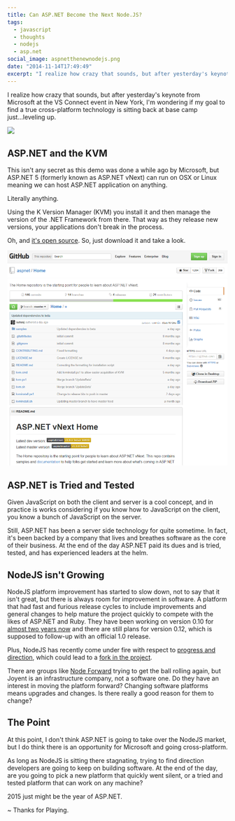 ```yaml
---
title: Can ASP.NET Become the Next Node.JS?
tags:
  - javascript
  - thoughts
  - nodejs
  - asp.net
social_image: aspnetthenewnodejs.png
date: "2014-11-14T17:49:49"
excerpt: "I realize how crazy that sounds, but after yesterday's keynote from Microsoft at the VS Connect event in New York, I'm wondering if my goal to find a true cross-platform technology is sitting back at base camp just...leveling up."
---
```


[1]: aspnetthenewnodejs.png

I realize how crazy that sounds, but after yesterday's keynote from Microsoft at the VS Connect event in New York, I'm wondering if my goal to find a true cross-platform technology is sitting back at base camp just...leveling up.

![][1]

## ASP.NET and the KVM

This isn't any secret as this demo was done a while ago by Microsoft, but ASP.NET 5 (formerly known as ASP.NET vNext) can run on OSX or Linux meaning we can host ASP.NET application on anything.

Literally anything.

Using the K Version Manager (KVM) you install it and then manage the version of the .NET Framework from there. That way as they release new versions, your applications don't break in the process.

Oh, and [it's open source](https://github.com/aspnet/home). So, just download it and take a look.

![Screenshot of github.com page for aspnet/Home repository](githubaspnet.png)

## ASP.NET is Tried and Tested

Given JavaScript on both the client and server is a cool concept, and in practice is works considering if you know how to JavaScript on the client, you know a bunch of JavaScript on the server.

Still, ASP.NET has been a server side technology for quite sometime. In fact, it's been backed by a company that lives and breathes software as the core of their business. At the end of the day ASP.NET paid its dues and is tried, tested, and has experienced leaders at the helm.

## NodeJS isn't Growing

NodeJS platform improvement has started to slow down, not to say that it isn't great, but there is always room for improvement in software. A platform that had fast and furious release cycles to include improvements and general changes to help mature the project quickly to compete with the likes of ASP.NET and Ruby. They have been working on version 0.10 for [almost two years now](http://blog.nodejs.org/2013/03/11/node-v0-10-0-stable/) and there are still plans for version 0.12, which is supposed to follow-up with an official 1.0 release.

Plus, NodeJS has recently come under fire with respect to [progress and direction](http://readwrite.com/2014/11/12/node-js-joyent-possible-fork-schism), which could lead to a [fork in the project](http://dtrejo.com/why-is-node-being-forked.html). 

There are groups like [Node Forward](http://nodeforward.org/) trying to get the ball rolling again, but Joyent is an infrastructure company, not a software one. Do they have an interest in moving the platform forward? Changing software platforms means upgrades and changes. Is there really a good reason for them to change?

## The Point

At this point, I don't think ASP.NET is going to take over the NodeJS market, but I do think there is an opportunity for Microsoft and going cross-platform.

As long as NodeJS is sitting there stagnating, trying to find direction developers are going to keep on building software. At the end of the day, are you going to pick a new platform that quickly went silent, or a tried and tested platform that can work on any machine?

2015 just might be the year of ASP.NET.

~ Thanks for Playing.